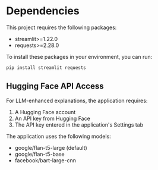 # Dependencies

This project requires the following packages:

- streamlit>=1.22.0
- requests>=2.28.0

To install these packages in your environment, you can run:

```bash
pip install streamlit requests
```

## Hugging Face API Access

For LLM-enhanced explanations, the application requires:

1. A Hugging Face account
2. An API key from Hugging Face
3. The API key entered in the application's Settings tab

The application uses the following models:
- google/flan-t5-large (default)
- google/flan-t5-base
- facebook/bart-large-cnn
